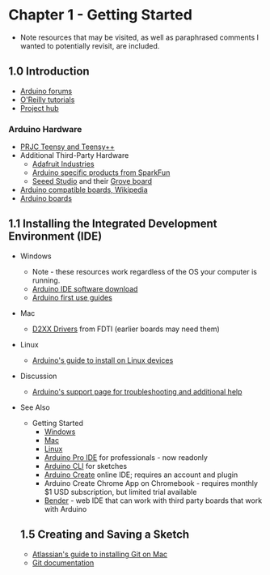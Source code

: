 # Chapter 1 - Getting Started

- Note resources that may be visited, as well as paraphrased comments I wanted to potentially revisit, are included.

## 1.0 Introduction
  - [Arduino forums]([https://forum.arduino.cc/)
  - [O'Reilly tutorials](https://docs.arduino.cc/tutorials/)
  - [Project hub](https://projecthub.arduino.cc/)

### Arduino Hardware
- [PRJC Teensy and Teensy++](https://www.pjrc.com/teensy/)
- Additional Third-Party Hardware
  -  [Adafruit Industries](https://www.adafruit.com/)
  -  [Arduino specific products from SparkFun](https://www.sparkfun.com/catalogsearch/result/?q=arduino)
  -  [Seeed Studio](https://www.seeedstudio.com/) and their [Grove board](https://wiki.seeedstudio.com/Grove_System/)
- [Arduino compatible boards, Wikipedia](https://en.wikipedia.org/wiki/List_of_Arduino_boards_and_compatible_system)
- [Arduino boards](https://www.arduino.cc/en/hardware/)  

## 1.1 Installing the Integrated Development Environment (IDE)
- Windows
  - Note - these resources work regardless of the OS your computer is running.  
  - [Arduino IDE software download](www.arduino.cc/download)
  - [Arduino first use guides](https://www.arduino.cc/en/Guide/)
- Mac
  - [D2XX Drivers](https://ftdichip.com/drivers/d2xx-drivers/) from FDTI (earlier boards may need them)
- Linux
  - [Arduino's guide to install on Linux devices](https://www.arduino.cc/en/guide/linux)
- Discussion
  - [Arduino's support page for troubleshooting and additional help](https://support.arduino.cc/hc/en-us)
- See Also
  - Getting Started
    - [Windows](https://docs.arduino.cc/software/ide-v1/tutorials/Windows/)
    - [Mac](https://docs.arduino.cc/software/ide-v1/tutorials/macOS/)
    - [Linux](https://docs.arduino.cc/software/ide-v1/tutorials/Linux/)
    - [Arduino Pro IDE](https://github.com/arduino/arduino-pro-ide) for professionals - now readonly
    - [Arduino CLI](https://github.com/arduino/arduino-cli) for sketches
    - [Arduino Create](https://login.arduino.cc/login?state=hKFo2SBuVlpYeTQ2emVKc1pFSkQxNmZEZjRnS2poZGRoNzNiQ6FupWxvZ2luo3RpZNkgSnE4YVlxMHU1UUNfRmNoSFp4VVFFUGU3ejNpNkZpM1CjY2lk2SBlOXFpcEEyTjBrOVA4dnZyZTlmZEdjNnU5S2w5ZUhTUA&client=e9qipA2N0k9P8vvre9fdGc6u9Kl9eHSP&protocol=oauth2&scope=openid+profile+email&redirect_uri=https%3A%2F%2Fapp.arduino.cc&response_type=code&response_mode=query&nonce=VFZBaHZOZ2hTMEFaWkdQRjNOSDQyRHpZZmRhOVpqT1dNSGpjREVBN2NXcw%3D%3D&code_challenge=FloTMXabudVInneZ-kUxZoBB1U7xXiRUkJVmLDALPq4&code_challenge_method=S256&auth0Client=eyJuYW1lIjoiYXV0aDAtc3BhLWpzIiwidmVyc2lvbiI6IjIuMS4zIn0%3D#/sso/login) online IDE; requires an account and plugin
    - Arduino Create Chrome App on Chromebook - requires monthly $1 USD subscription, but limited trial available
    - [Bender](https://edu.codebender.cc/) - web IDE that can work with third party boards that work with Arduino
    
  ## 1.5 Creating and Saving a Sketch
    - [Atlassian's guide to installing Git on Mac](https://www.atlassian.com/git/tutorials/install-git)
    - [Git documentation](https://git-scm.com/doc)
